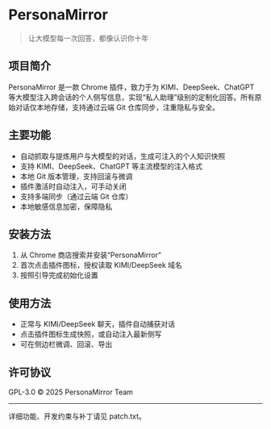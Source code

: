 # PersonaMirror

> 让大模型每一次回答，都像认识你十年

## 项目简介
PersonaMirror 是一款 Chrome 插件，致力于为 KIMI、DeepSeek、ChatGPT 等大模型注入跨会话的个人侧写信息，实现“私人助理”级别的定制化回答。所有原始对话仅本地存储，支持通过云端 Git 仓库同步，注重隐私与安全。

## 主要功能
- 自动抓取与提炼用户与大模型的对话，生成可注入的个人知识快照
- 支持 KIMI、DeepSeek、ChatGPT 等主流模型的注入格式
- 本地 Git 版本管理，支持回滚与微调
- 插件激活时自动注入，可手动关闭
- 支持多端同步（通过云端 Git 仓库）
- 本地敏感信息加密，保障隐私

## 安装方法
1. 从 Chrome 商店搜索并安装“PersonaMirror”
2. 首次点击插件图标，授权读取 KIMI/DeepSeek 域名
3. 按照引导完成初始化设置

## 使用方法
- 正常与 KIMI/DeepSeek 聊天，插件自动捕获对话
- 点击插件图标生成快照，或自动注入最新侧写
- 可在侧边栏微调、回滚、导出

## 许可协议
GPL-3.0 © 2025 PersonaMirror Team

---
详细功能、开发约束与补丁请见 patch.txt。 